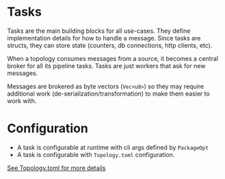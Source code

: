 # Tasks

Tasks are the main building blocks for all use-cases. They define implementation details for how to handle a message. Since tasks are structs, they can store state (counters, db connections, http clients, etc).

When a topology consumes messages from a source, it becomes a central broker for all its pipeline tasks. Tasks are just workers that ask for new messages.

Messages are brokered as byte vectors (`Vec<u8>`) so they may require additional work (de-serialization/transformation) to make them easier to work with.

# Configuration

- A task is configurable at runtime with cli args defined by `PackageOpt`
- A task is configurable with `Topology.toml` configuration.

[See Topology.toml for more details](./runtime/topology-toml)